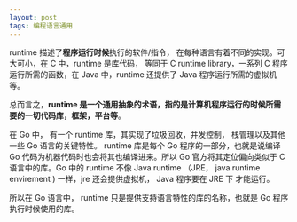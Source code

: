 ```yaml
---
layout: post
tags: 编程语言通用
---
```




runtime 描述了**程序运行时候**执行的软件/指令， 在每种语言有着不同的实现。可大可小，在 C 中，runtime 是库代码， 等同于 C runtime library，一系列 C 程序运行所需的函数，在 Java 中，runtime 还提供了 Java 程序运行所需的虚拟机等。

总而言之，**runtime 是一个通用抽象的术语，指的是计算机程序运行的时候所需要的一切代码库，框架，平台等**。

在 Go 中， 有一个 runtime 库，其实现了垃圾回收，并发控制， 栈管理以及其他一些 Go 语言的关键特性。 runtime 库是每个 Go 程序的一部分，也就是说编译 Go 代码为机器代码时也会将其也编译进来。所以 Go 官方将其定位偏向类似于 C 语言中的库。Go 中的 runtime 不像 Java runtime （JRE， java runtime envirement ) 一样，jre 还会提供虚拟机， Java 程序要在 JRE 下 才能运行。

所以在 Go 语言中， runtime 只是提供支持语言特性的库的名称，也就是 Go 程序执行时候使用的库。